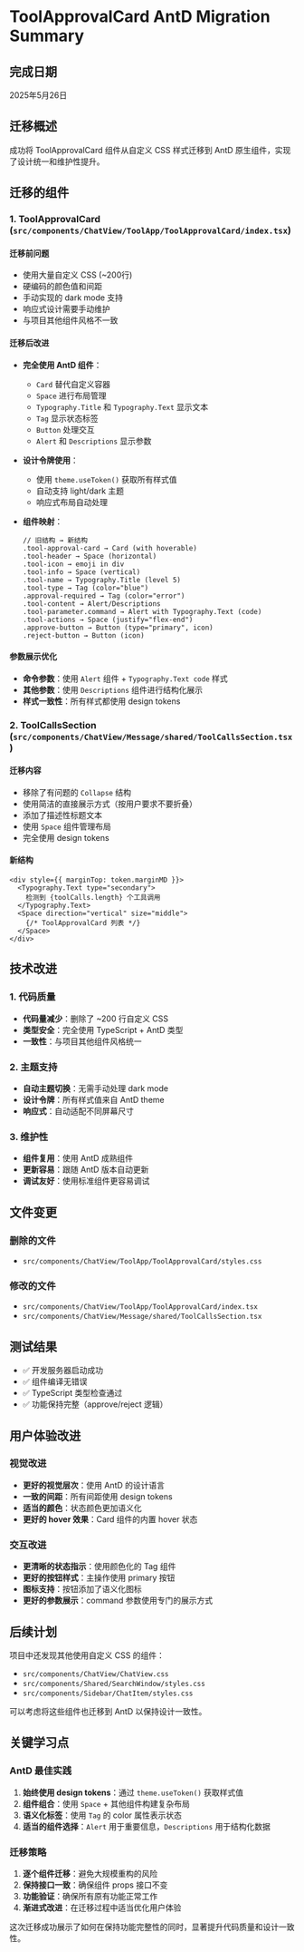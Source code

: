 # ToolApprovalCard AntD Migration Summary

## 完成日期
2025年5月26日

## 迁移概述
成功将 ToolApprovalCard 组件从自定义 CSS 样式迁移到 AntD 原生组件，实现了设计统一和维护性提升。

## 迁移的组件

### 1. ToolApprovalCard (`src/components/ChatView/ToolApp/ToolApprovalCard/index.tsx`)

#### 迁移前问题
- 使用大量自定义 CSS (~200行)
- 硬编码的颜色值和间距
- 手动实现的 dark mode 支持
- 响应式设计需要手动维护
- 与项目其他组件风格不一致

#### 迁移后改进
- **完全使用 AntD 组件**：
  - `Card` 替代自定义容器
  - `Space` 进行布局管理
  - `Typography.Title` 和 `Typography.Text` 显示文本
  - `Tag` 显示状态标签
  - `Button` 处理交互
  - `Alert` 和 `Descriptions` 显示参数

- **设计令牌使用**：
  - 使用 `theme.useToken()` 获取所有样式值
  - 自动支持 light/dark 主题
  - 响应式布局自动处理

- **组件映射**：
  ```tsx
  // 旧结构 → 新结构
  .tool-approval-card → Card (with hoverable)
  .tool-header → Space (horizontal)
  .tool-icon → emoji in div
  .tool-info → Space (vertical)
  .tool-name → Typography.Title (level 5)
  .tool-type → Tag (color="blue")
  .approval-required → Tag (color="error")
  .tool-content → Alert/Descriptions
  .tool-parameter.command → Alert with Typography.Text (code)
  .tool-actions → Space (justify="flex-end")
  .approve-button → Button (type="primary", icon)
  .reject-button → Button (icon)
  ```

#### 参数展示优化
- **命令参数**：使用 `Alert` 组件 + `Typography.Text code` 样式
- **其他参数**：使用 `Descriptions` 组件进行结构化展示
- **样式一致性**：所有样式都使用 design tokens

### 2. ToolCallsSection (`src/components/ChatView/Message/shared/ToolCallsSection.tsx`)

#### 迁移内容
- 移除了有问题的 `Collapse` 结构
- 使用简洁的直接展示方式（按用户要求不要折叠）
- 添加了描述性标题文本
- 使用 `Space` 组件管理布局
- 完全使用 design tokens

#### 新结构
```tsx
<div style={{ marginTop: token.marginMD }}>
  <Typography.Text type="secondary">
    检测到 {toolCalls.length} 个工具调用
  </Typography.Text>
  <Space direction="vertical" size="middle">
    {/* ToolApprovalCard 列表 */}
  </Space>
</div>
```

## 技术改进

### 1. 代码质量
- **代码量减少**：删除了 ~200 行自定义 CSS
- **类型安全**：完全使用 TypeScript + AntD 类型
- **一致性**：与项目其他组件风格统一

### 2. 主题支持
- **自动主题切换**：无需手动处理 dark mode
- **设计令牌**：所有样式值来自 AntD theme
- **响应式**：自动适配不同屏幕尺寸

### 3. 维护性
- **组件复用**：使用 AntD 成熟组件
- **更新容易**：跟随 AntD 版本自动更新
- **调试友好**：使用标准组件更容易调试

## 文件变更

### 删除的文件
- `src/components/ChatView/ToolApp/ToolApprovalCard/styles.css`

### 修改的文件
- `src/components/ChatView/ToolApp/ToolApprovalCard/index.tsx`
- `src/components/ChatView/Message/shared/ToolCallsSection.tsx`

## 测试结果
- ✅ 开发服务器启动成功
- ✅ 组件编译无错误
- ✅ TypeScript 类型检查通过
- ✅ 功能保持完整（approve/reject 逻辑）

## 用户体验改进

### 视觉改进
- **更好的视觉层次**：使用 AntD 的设计语言
- **一致的间距**：所有间距使用 design tokens
- **适当的颜色**：状态颜色更加语义化
- **更好的 hover 效果**：Card 组件的内置 hover 状态

### 交互改进
- **更清晰的状态指示**：使用颜色化的 Tag 组件
- **更好的按钮样式**：主操作使用 primary 按钮
- **图标支持**：按钮添加了语义化图标
- **更好的参数展示**：command 参数使用专门的展示方式

## 后续计划
项目中还发现其他使用自定义 CSS 的组件：
- `src/components/ChatView/ChatView.css`
- `src/components/Shared/SearchWindow/styles.css`
- `src/components/Sidebar/ChatItem/styles.css`

可以考虑将这些组件也迁移到 AntD 以保持设计一致性。

## 关键学习点

### AntD 最佳实践
1. **始终使用 design tokens**：通过 `theme.useToken()` 获取样式值
2. **组件组合**：使用 `Space` + 其他组件构建复杂布局
3. **语义化标签**：使用 `Tag` 的 color 属性表示状态
4. **适当的组件选择**：`Alert` 用于重要信息，`Descriptions` 用于结构化数据

### 迁移策略
1. **逐个组件迁移**：避免大规模重构的风险
2. **保持接口一致**：确保组件 props 接口不变
3. **功能验证**：确保所有原有功能正常工作
4. **渐进式改进**：在迁移过程中适当优化用户体验

这次迁移成功展示了如何在保持功能完整性的同时，显著提升代码质量和设计一致性。
